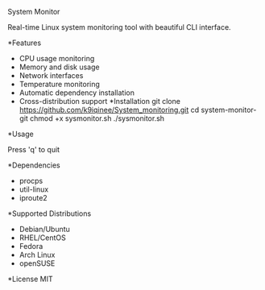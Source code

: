  System Monitor


Real-time Linux system monitoring tool with beautiful CLI interface.

*Features
- CPU usage monitoring
- Memory and disk usage
- Network interfaces
- Temperature monitoring
- Automatic dependency installation
- Cross-distribution support
*Installation
git clone https://github.com/k9iqinee/System_monitoring.git
cd system-monitor-git
chmod +x sysmonitor.sh
./sysmonitor.sh

*Usage

Press 'q' to quit


*Dependencies
- procps
- util-linux
- iproute2


*Supported Distributions
- Debian/Ubuntu
- RHEL/CentOS
- Fedora
- Arch Linux
- openSUSE


*License
MIT
